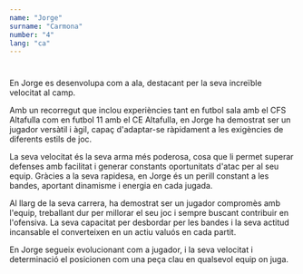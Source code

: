 ```yaml
---
name: "Jorge"
surname: "Carmona"
number: "4"
lang: "ca"
---
```


#

En Jorge es desenvolupa com a ala, destacant per la seva increïble velocitat al camp.

Amb un recorregut que inclou experiències tant en futbol sala amb el CFS Altafulla com en futbol 11 amb el CE Altafulla, en Jorge ha demostrat ser un jugador versàtil i àgil, capaç d'adaptar-se ràpidament a les exigències de diferents estils de joc.

La seva velocitat és la seva arma més poderosa, cosa que li permet superar defenses amb facilitat i generar constants oportunitats d'atac per al seu equip. Gràcies a la seva rapidesa, en Jorge és un perill constant a les bandes, aportant dinamisme i energia en cada jugada.

Al llarg de la seva carrera, ha demostrat ser un jugador compromès amb l'equip, treballant dur per millorar el seu joc i sempre buscant contribuir en l'ofensiva. La seva capacitat per desbordar per les bandes i la seva actitud incansable el converteixen en un actiu valuós en cada partit.

En Jorge segueix evolucionant com a jugador, i la seva velocitat i determinació el posicionen com una peça clau en qualsevol equip on juga.
